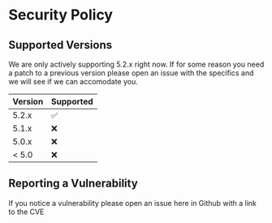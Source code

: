 # Security Policy

## Supported Versions

We are only actively supporting 5.2.x right now.  If for some reason you need a patch to a previous version please open an issue with the specifics and we will see if we can accomodate you.

| Version | Supported          |
|---------|--------------------|
| 5.2.x   | :white_check_mark: |
| 5.1.x   | :x:                |
| 5.0.x   | :x:                |
| < 5.0   | :x:                |

## Reporting a Vulnerability

If you notice a vulnerability please open an issue here in Github with a link to the CVE
